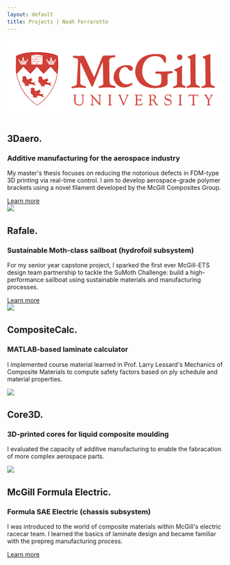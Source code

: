 ```yaml
---
layout: default
title: Projects | Noah Ferrarotto
---
```


<div class="project">
	<div class="project-image">
		<img src="/images/mcgill-logo.png">
	</div>
	<div class="project-text">
		<h2>3Daero.</h2>
		<h3>Additive manufacturing for the aerospace industry</h3>
		<p>My master's thesis focuses on reducing the notorious defects in FDM-type 3D printing via real-time control. I aim to develop aerospace-grade polymer brackets using a novel filament developed by the McGill Composites Group.</p>
		<a href="https://www.mcgill.ca/composite/members/pascal-hubert/noah-ferrarotto">Learn more</a>
	</div>
</div>
<div class="project">
	<div class="project-image">
		<img src="/images/rafale-logo.png">
	</div>
	<div class="project-text">
		<h2>Rafale.</h2>
		<h3>Sustainable Moth-class sailboat (hydrofoil subsystem)</h3>
		<p>For my senior year capstone project, I sparked the first ever McGill-ETS design team partnership to tackle the SuMoth Challenge: build a high-performance sailboat using sustainable materials and manufacturing processes.</p>
		<a href="https://www.rafale-ets.com/">Learn more</a>
	</div>
</div>
<div class="project">
	<div class="project-image">
		<img src="/images/composite-calc.png">
	</div>
	<div class="project-text">
		<h2>CompositeCalc.</h2>
		<h3>MATLAB-based laminate calculator</h3>
		<p>I implemented course material learned in Prof. Larry Lessard's Mechanics of Composite Materials to compute safety factors based on ply schedule and material properties.</p>
	</div>
</div>
<div class="project">
	<div class="project-image">
		<img src="/images/core3d.jpg">
	</div>
	<div class="project-text">
		<h2>Core3D.</h2>
		<h3>3D-printed cores for liquid composite moulding</h3>
		<p>I evaluated the capacity of additive manufacturing to enable the fabracation of more complex aerospace parts.</p>
	</div>
</div>
<div class="project">
	<div class="project-image">
		<img src="/images/mfe-logo.png">
	</div>
	<div class="project-text">
		<h2>McGill Formula Electric.</h2>
		<h3>Formula SAE Electric (chassis subsystem)</h3>
		<p>I was introduced to the world of composite materials within McGill's electric racecar team. I learned the basics of laminate design and became familiar with the prepreg manufacturing process.</p>
		<a href="https://www.mcgillformulaelectric.com/">Learn more</a>
	</div>
</div>